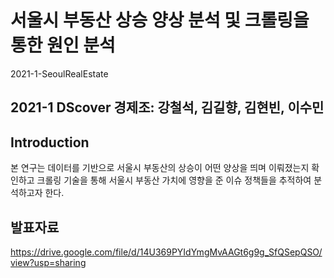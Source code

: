 # 서울시 부동산 상승 양상 분석 및 크롤링을 통한 원인 분석
2021-1-SeoulRealEstate

## 2021-1 DScover 경제조: 강철석, 김길향, 김현빈, 이수민

## Introduction
본 연구는 데이터를 기반으로 서울시 부동산의 상승이 어떤 양상을 띄며 이뤄졌는지 확인하고 크롤링 기술을 통해 서울시 부동산 가치에 영향을 준 이슈 정책들을 추적하여 분석하고자 한다.

## 발표자료
https://drive.google.com/file/d/14U369PYIdYmgMvAAGt6g9g_SfQSepQSO/view?usp=sharing
